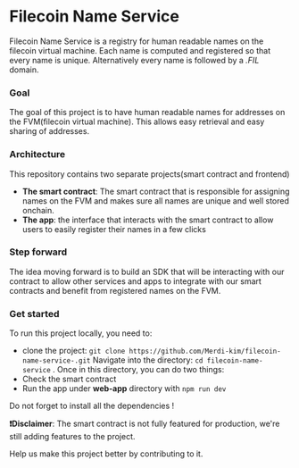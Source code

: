 # Filecoin Name Service

Filecoin Name Service is a registry for human readable names on the filecoin virtual machine. Each name is computed and registered so that every name is unique. Alternatively every name is followed by a *.FIL* domain. 

### Goal 
The goal of this project is to have human readable names for addresses on the FVM(filecoin virtual machine). This allows easy retrieval and easy sharing of addresses. 

### Architecture
This repository contains two separate projects(smart contract and frontend)
- **The smart contract**: The smart contract that is responsible for assigning names on the FVM and makes sure all names are unique and well stored onchain. 
- **The app**: the interface that interacts with the smart contract to allow users to easily register their names in a few clicks

### Step forward
The idea moving forward is to build an SDK that will be interacting with our contract to allow other services and apps to integrate with our smart contracts and benefit from registered names on the FVM.

### Get started
To run this project locally, you need to:
- clone the project: ```git clone https://github.com/Merdi-kim/filecoin-name-service-.git``` 
Navigate into the directory: ```cd filecoin-name-service``` .
Once in this directory, you can do two things:
- Check the smart contract 
- Run the app under **web-app** directory with ```npm run dev```

Do not forget to install all the dependencies ! 

**❗️Disclaimer**: The smart contract is not fully featured for production, we're still adding features to the project. 

Help us make this project better by contributing to it. 



